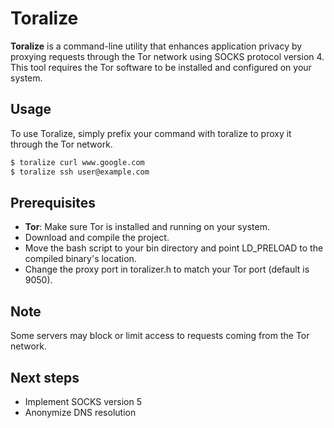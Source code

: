 # Toralize

**Toralize** is a command-line utility that enhances application privacy by proxying requests through the Tor network using SOCKS protocol version 4. This tool requires the Tor software to be installed and configured on your system.

## Usage
To use Toralize, simply prefix your command with toralize to proxy it through the Tor network.
```bash
$ toralize curl www.google.com
$ toralize ssh user@example.com
```
## Prerequisites

- **Tor**: Make sure Tor is installed and running on your system.
- Download and compile the project.
- Move the bash script to your bin directory and point LD_PRELOAD to the compiled binary's location.
- Change the proxy port in toralizer.h to match your Tor port (default is 9050).

## Note
Some servers may block or limit access to requests coming from the Tor network.

## Next steps
- Implement SOCKS version 5
- Anonymize DNS resolution

